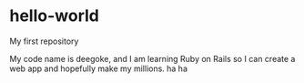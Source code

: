# hello-world
My first repository

My code name is deegoke, and I am learning Ruby on Rails so I can create a web app and hopefully make my millions. ha ha
